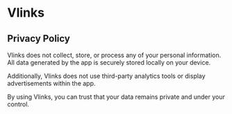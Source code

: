 # Vlinks

## Privacy Policy

Vlinks does not collect, store, or process any of your personal information. All data generated by the app is securely stored locally on your device.

Additionally, Vlinks does not use third-party analytics tools or display advertisements within the app.

By using Vlinks, you can trust that your data remains private and under your control.
